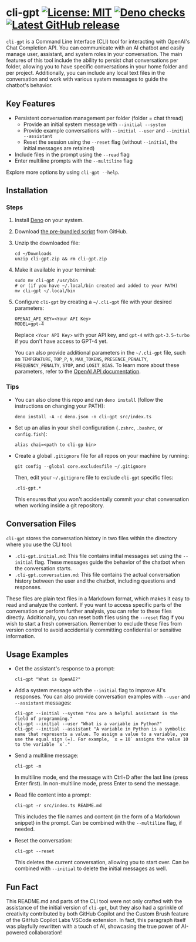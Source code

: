 # cli-gpt [![License: MIT](https://img.shields.io/badge/License-MIT-yellow.svg)](https://github.com/synaptiko/cli-gpt/blob/main/LICENSE) [![Deno checks](https://github.com/synaptiko/cli-gpt/actions/workflows/deno-checks.yml/badge.svg)](https://github.com/synaptiko/cli-gpt/actions/workflows/deno-checks.yml) [![Latest GitHub release](https://img.shields.io/github/v/release/synaptiko/cli-gpt?display_name=release)](https://github.com/synaptiko/cli-gpt/releases)

`cli-gpt` is a Command Line Interface (CLI) tool for interacting with OpenAI's Chat Completion API. You can communicate with an AI chatbot and easily manage user, assistant, and system roles in your conversation. The main features of this tool include the ability to persist chat conversations per folder, allowing you to have specific conversations in your home folder and per project. Additionally, you can include any local text files in the conversation and work with various system messages to guide the chatbot's behavior.

## Key Features

- Persistent conversation management per folder (folder = chat thread)
  - Provide an initial system message with `--initial --system`
  - Provide example conversations with `--initial --user` and `--initial --assistant`
  - Reset the session using the `--reset` flag (without `--initial`, the initial messages are retained)
- Include files in the prompt using the `--read` flag
- Enter multiline prompts with the `--multiline` flag

Explore more options by using `cli-gpt --help`.

## Installation

### Steps

1. Install [Deno](https://deno.land/manual/getting_started/installation) on your system.
2. Download [the pre-bundled script](https://github.com/synaptiko/cli-gpt/releases/latest) from GitHub.
3. Unzip the downloaded file:
   ```
   cd ~/Downloads
   unzip cli-gpt.zip && rm cli-gpt.zip
   ```
4. Make it available in your terminal:
   ```
   sudo mv cli-gpt /usr/bin
   # or (if you have ~/.local/bin created and added to your PATH)
   mv cli-gpt ~/.local/bin
   ```
5. Configure `cli-gpt` by creating a `~/.cli-gpt` file with your desired parameters:
   ```
   OPENAI_API_KEY=<Your API Key>
   MODEL=gpt-4
   ```
   Replace `<Your API Key>` with your API key, and `gpt-4` with `gpt-3.5-turbo` if you don't have access to GPT-4 yet.

   You can also provide additional parameters in the `~/.cli-gpt` file, such as `TEMPERATURE`, `TOP_P`, `N`, `MAX_TOKENS`, `PRESENCE_PENALTY`, `FREQUENCY_PENALTY`, `STOP`, and `LOGIT_BIAS`. To learn more about these parameters, refer to the [OpenAI API documentation](https://platform.openai.com/docs/api-reference/chat/create).

### Tips

- You can also clone this repo and run `deno install` (follow the instructions on changing your PATH):
  ```
  deno install -A -c deno.json -n cli-gpt src/index.ts
  ```

- Set up an alias in your shell configuration (`.zshrc`, `.bashrc`, or `config.fish`):
  ```
  alias chai=<path to cli-gp bin>
  ```

- Create a global `.gitignore` file for all repos on your machine by running:
  ```
  git config --global core.excludesfile ~/.gitignore
  ```
  Then, edit your `~/.gitignore` file to exclude `cli-gpt` specific files:
  ```
  .cli-gpt.*
  ```
  This ensures that you won't accidentally commit your chat conversation when working inside a git repository.

## Conversation Files

`cli-gpt` stores the conversation history in two files within the directory where you use the CLI tool:

- `.cli-gpt.initial.md`: This file contains initial messages set using the `--initial` flag. These messages guide the behavior of the chatbot when the conversation starts.
- `.cli-gpt.conversation.md`: This file contains the actual conversation history between the user and the chatbot, including questions and responses.

These files are plain text files in a Markdown format, which makes it easy to read and analyze the content. If you want to access specific parts of the conversation or perform further analysis, you can refer to these files directly. Additionally, you can reset both files using the `--reset` flag if you wish to start a fresh conversation. Remember to exclude these files from version control to avoid accidentally committing confidential or sensitive information.

## Usage Examples

- Get the assistant's response to a prompt:
  ```
  cli-gpt "What is OpenAI?"
  ```

- Add a system message with the `--initial` flag to improve AI's responses. You can also provide conversation examples with `--user` and `--assistant` messages:
  ```
  cli-gpt --initial --system "You are a helpful assistant in the field of programming."
  cli-gpt --initial --user "What is a variable in Python?"
  cli-gpt --initial --assistant "A variable in Python is a symbolic name that represents a value. To assign a value to a variable, you use the equal sign (=). For example, `x = 10` assigns the value 10 to the variable `x`."
  ```

- Send a multiline message:
  ```
  cli-gpt -m
  ```
  In multiline mode, end the message with Ctrl+D after the last line (press Enter first).
  In non-multiline mode, press Enter to send the message.

- Read file content into a prompt:
  ```
  cli-gpt -r src/index.ts README.md
  ```
  This includes the file names and content (in the form of a Markdown snippet) in the prompt. Can be combined with the `--multiline` flag, if needed.

- Reset the conversation:
  ```
  cli-gpt --reset
  ```
  This deletes the current conversation, allowing you to start over. Can be combined with `--initial` to delete the initial messages as well.

## Fun Fact

This README.md and parts of the CLI tool were not only crafted with the assistance of the initial version of `cli-gpt`, but they also had a sprinkle of creativity contributed by both GitHub Copilot and the Custom Brush feature of the GitHub Copilot Labs VSCode extension. In fact, this paragraph itself was playfully rewritten with a touch of AI, showcasing the true power of AI-powered collaboration!
